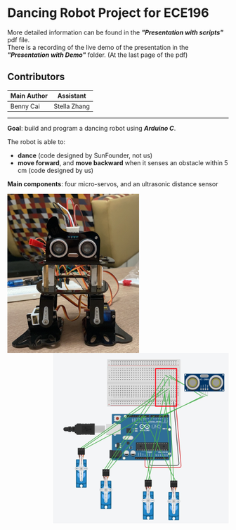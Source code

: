 # Dancing Robot Project for ECE196
More detailed information can be found in the ***"Presentation with scripts"*** pdf file.  
There is a recording of the live demo of the presentation in the ***"Presentation with Demo"*** folder. (At the last page of the pdf)

## Contributors
| Main Author  | Assistant |
| ------------- | ------------- |
| Benny Cai  | Stella Zhang  |

<hr/>

**Goal**: build and program a dancing robot using ***Arduino C***.

The robot is able to:
- **dance** (code designed by SunFounder, not us)
- **move forward**, and **move backward** when it senses an obstacle within 5 cm (code designed by us)   

**Main components**: four micro-servos, and an ultrasonic distance sensor


<img align="left" src="images/robot.png" width="300">
<img align="right" src="images/circuit.png" width="400">




